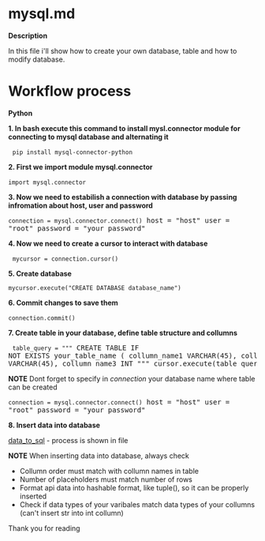 # mysql.md

**Description**

In this file i'll show how to create your own database, table and how to modify database.

# Workflow process

 **Python**


  **1. In bash execute this command to install mysl.connector module for connecting to mysql database and alternating it**
     <pre>
       `
       pip install mysql-connector-python
       `
     </pre>

     
  **2. First we import module mysql.connector**
     <pre>
       `
       import mysql.connector
       `
     </pre>

      
  **3. Now we need to estabilish a connection with database by passing infromation about host, user and password**
        <pre>
          ```connection = mysql.connector.connect()```
          host = "host"
          user = "root"
          password = "your_password"
        </pre>

     
  **4. Now we need to create a cursor to interact with database**
     <pre>
       `
       mycursor = connection.cursor()
       `
     </pre>

     
  **5. Create database**
     <pre>
      `
      mycursor.execute("CREATE DATABASE database_name")
      `
     </pre>

     
  **6. Commit changes to save them**
     <pre>
     `
     connection.commit()
     `
     </pre>


  **7. Create table in your database, define table structure and collumns**
     <pre>
     ```table_query = """```
     CREATE TABLE IF NOT EXISTS your_table_name (
     collumn_name1 VARCHAR(45),
     collumn_name2 VARCHAR(45),
     collumn_name3 INT
     """
     cursor.execute(table_query)
     </pre>

  **NOTE**
  Dont forget to specify in *connection* your database name where table can be created
    <pre>
    ```connection = mysql.connector.connect()```
    host = "host"
    user = "root"
    password = "your_password"
    </pre>
  
  **8. Insert data into database**
  <p>
    
  [data_to_sql](data_to_sql.py) - process is shown in file

  </p>

  **NOTE**
  When inserting data into database, always check
  - Collumn order must match with collumn names in table
  - Number of placeholders must match number of rows
  - Format api data into hashable format, like tuple(), so it can be properly inserted
  - Check if data types of your varibales match data types of your collumns (can't insert str into int collumn)

  Thank you for reading





     


  

